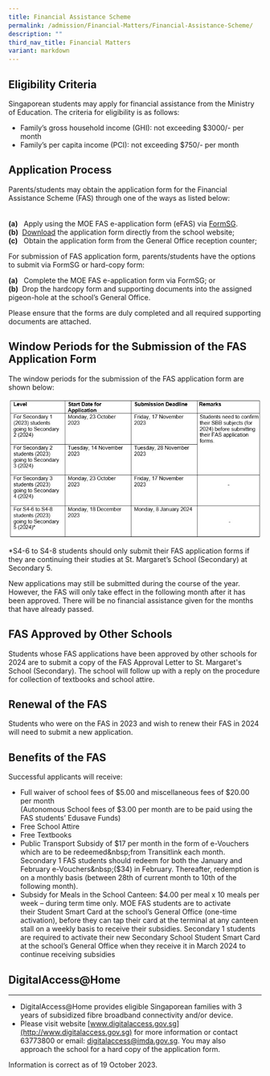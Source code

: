 ```yaml
---
title: Financial Assistance Scheme
permalink: /admission/Financial-Matters/Financial-Assistance-Scheme/
description: ""
third_nav_title: Financial Matters
variant: markdown
---
```

Eligibility Criteria
----------------------------
Singaporean students may apply for financial assistance from the Ministry of Education. The&nbsp;criteria for eligibility is as follows:

* Family’s gross household income (GHI): not exceeding $3000/- per month
* Family’s per capita income (PCI): not exceeding $750/- per month

Application Process 
----------------------------
Parents/students may obtain the application form for the Financial Assistance Scheme (FAS) through one of the ways as listed below:&nbsp;<br><br>
<br>
**(a)**&nbsp;&nbsp; Apply using the MOE FAS e-application form (eFAS) via [FormSG](https://go.gov.sg/moe-efas).
<br>**(b)**&nbsp; [Download](/files/2024%20moe%20fas%20application%20form.pdf) the application form directly from the school website;&nbsp;
<br>**(c)**&nbsp;&nbsp; Obtain the application form from the General Office reception counter;

For submission of FAS application form, parents/students have the options to submit via FormSG or hard-copy form:

**(a)**&nbsp;&nbsp; Complete the MOE FAS e-application form via FormSG; or<br>
**(b)**&nbsp; Drop the hardcopy form and supporting documents into the assigned pigeon-hole at the school’s General Office.<br>

Please ensure that the forms are duly completed and&nbsp;all required supporting documents are attached.
  

Window Periods for the Submission of the FAS Application Form
-------------------------------------------------------------
The window periods for the submission of the FAS application form are shown below:

![](/images/fas%20application%20table.jpg)

*S4-6 to S4-8 students should only submit their FAS application forms if they are continuing their studies at St. Margaret’s School (Secondary) at Secondary 5.

New applications may still be submitted during the course of the year. However, the FAS will only take effect in the following month after it has been approved. There will be no financial assistance given for the months that have already passed.&nbsp;

  

FAS Approved by Other Schools
----------------------------------

Students whose FAS applications have been approved by other schools for 2024 are to submit a copy of the FAS Approval Letter to St. Margaret's School (Secondary).&nbsp;The school will follow up with a reply on the procedure for collection of textbooks and school attire.

  

Renewal of the FAS
------------------

Students who were on the FAS in 2023 and wish to renew their FAS in 2024 will need to submit a new application.&nbsp;




Benefits of the FAS
---------------

Successful applicants will receive:

*   Full waiver of school fees of $5.00 and miscellaneous fees of $20.00 per month&nbsp;<br>(Autonomous School fees of $3.00 per month are to be paid using the FAS students’ Edusave Funds)
*   Free School Attire
*   Free Textbooks
*   Public Transport Subsidy of $17 per month in the form of e-Vouchers which are to be redeemed&nbsp;from Transitlink each month. Secondary 1 FAS students should redeem for both the January and February e-Vouchers&nbsp;($34) in February. Thereafter, redemption is on a monthly basis (between 28th of current month to 10th of the following month).
*   Subsidy for Meals in the School Canteen: $4.00 per meal x 10 meals per week – during term&nbsp;time only. MOE FAS students are to activate their&nbsp;Student Smart Card at&nbsp;the school’s General Office (one-time activation), before they can tap their card at the&nbsp;terminal at any canteen stall on a weekly basis to receive their subsidies. 
Secondary 1 students are&nbsp;required to activate their new Secondary School Student Smart Card at the school’s General Office when they receive it in March 2024 to continue receiving subsidies

DigitalAccess@Home
---------------
---------------
*   DigitalAccess@Home provides eligible Singaporean families with 3 years of subsidized fibre broadband connectivity and/or device.
*   Please visit website [www.digitalaccess.gov.sg](http://www.digitalaccess.gov.sg) for more information&nbsp;or contact 63773800 or email:&nbsp;[digitalaccess@imda.gov.sg](mailto:digitalaccess@imda.gov.sg). You may also approach&nbsp;the school for a hard copy of the application form.


 Information is correct as of 19 October 2023.